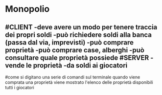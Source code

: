 # Monopolio
#CLIENT
    -deve avere un modo per tenere traccia dei propri soldi
    -può richiedere soldi alla banca (passa dal via, imprevisti)
    -può comprare proprietà
    -può comprare case, alberghi
    -può consultare quale proprietà possiede
#SERVER
    -vende le proprietà
    -da soldi ai giocatori
---
#come
si digitano una serie di comandi sul terminale
quando viene comprata una proprietà viene mostrato l'elenco delle proprietà disponibili  tutti i giocatori
